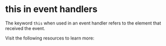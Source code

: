 # this in event handlers

The keyword `this` when used in an event handler refers to the element that received the event.

Visit the following resources to learn more:

